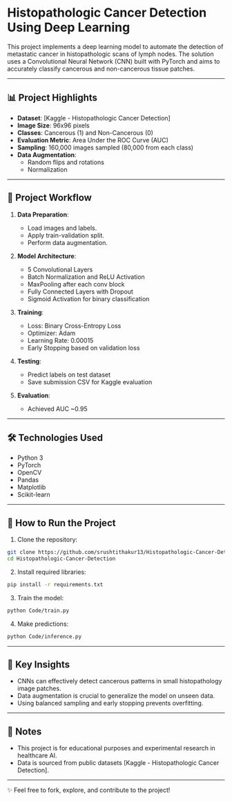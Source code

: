 # Histopathologic Cancer Detection Using Deep Learning

This project implements a deep learning model to automate the detection of metastatic cancer in histopathologic scans of lymph nodes. The solution uses a Convolutional Neural Network (CNN) built with PyTorch and aims to accurately classify cancerous and non-cancerous tissue patches.

---

## 📊 Project Highlights

- **Dataset**: [Kaggle - Histopathologic Cancer Detection]
- **Image Size**: 96x96 pixels
- **Classes**: Cancerous (1) and Non-Cancerous (0)
- **Evaluation Metric**: Area Under the ROC Curve (AUC)
- **Sampling**: 160,000 images sampled (80,000 from each class)
- **Data Augmentation**:
  - Random flips and rotations
  - Normalization

---

## 🧠 Project Workflow

1. **Data Preparation**:
   - Load images and labels.
   - Apply train-validation split.
   - Perform data augmentation.

2. **Model Architecture**:
   - 5 Convolutional Layers
   - Batch Normalization and ReLU Activation
   - MaxPooling after each conv block
   - Fully Connected Layers with Dropout
   - Sigmoid Activation for binary classification

3. **Training**:
   - Loss: Binary Cross-Entropy Loss
   - Optimizer: Adam
   - Learning Rate: 0.00015
   - Early Stopping based on validation loss

4. **Testing**:
   - Predict labels on test dataset
   - Save submission CSV for Kaggle evaluation

5. **Evaluation**:
   - Achieved AUC ~0.95

---

## 🛠 Technologies Used

- Python 3
- PyTorch
- OpenCV
- Pandas
- Matplotlib
- Scikit-learn

---

## 🚀 How to Run the Project

1. Clone the repository:

```bash
git clone https://github.com/srushtithakur13/Histopathologic-Cancer-Detection.git
cd Histopathologic-Cancer-Detection
```

2. Install required libraries:

```bash
pip install -r requirements.txt
```

3. Train the model:

```bash
python Code/train.py
```

4. Make predictions:

```bash
python Code/inference.py
```

---

## 📌 Key Insights

- CNNs can effectively detect cancerous patterns in small histopathology image patches.
- Data augmentation is crucial to generalize the model on unseen data.
- Using balanced sampling and early stopping prevents overfitting.

---

## 📜 Notes

- This project is for educational purposes and experimental research in healthcare AI.
- Data is sourced from public datasets [Kaggle - Histopathologic Cancer Detection].

---

✨ Feel free to fork, explore, and contribute to the project!

